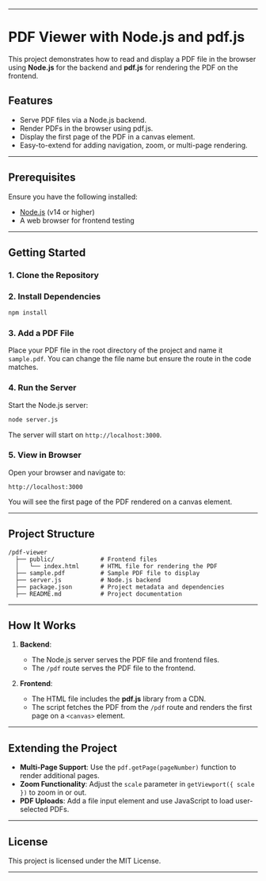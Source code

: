

---

# PDF Viewer with Node.js and pdf.js

This project demonstrates how to read and display a PDF file in the browser using **Node.js** for the backend and **pdf.js** for rendering the PDF on the frontend.

## Features

- Serve PDF files via a Node.js backend.
- Render PDFs in the browser using pdf.js.
- Display the first page of the PDF in a canvas element.
- Easy-to-extend for adding navigation, zoom, or multi-page rendering.

---

## Prerequisites

Ensure you have the following installed:

- [Node.js](https://nodejs.org/) (v14 or higher)
- A web browser for frontend testing

---

## Getting Started

### 1. Clone the Repository


### 2. Install Dependencies

```bash
npm install
```

### 3. Add a PDF File

Place your PDF file in the root directory of the project and name it `sample.pdf`. You can change the file name but ensure the route in the code matches.

### 4. Run the Server

Start the Node.js server:

```bash
node server.js
```

The server will start on `http://localhost:3000`.

### 5. View in Browser

Open your browser and navigate to:

```
http://localhost:3000
```

You will see the first page of the PDF rendered on a canvas element.

---

## Project Structure

```
/pdf-viewer
  ├── public/             # Frontend files
  │   └── index.html      # HTML file for rendering the PDF
  ├── sample.pdf          # Sample PDF file to display
  ├── server.js           # Node.js backend
  ├── package.json        # Project metadata and dependencies
  ├── README.md           # Project documentation
```

---

## How It Works

1. **Backend**:  
   - The Node.js server serves the PDF file and frontend files.
   - The `/pdf` route serves the PDF file to the frontend.

2. **Frontend**:  
   - The HTML file includes the **pdf.js** library from a CDN.
   - The script fetches the PDF from the `/pdf` route and renders the first page on a `<canvas>` element.

---

## Extending the Project

- **Multi-Page Support**: Use the `pdf.getPage(pageNumber)` function to render additional pages.
- **Zoom Functionality**: Adjust the `scale` parameter in `getViewport({ scale })` to zoom in or out.
- **PDF Uploads**: Add a file input element and use JavaScript to load user-selected PDFs.

---

## License

This project is licensed under the MIT License.

---
